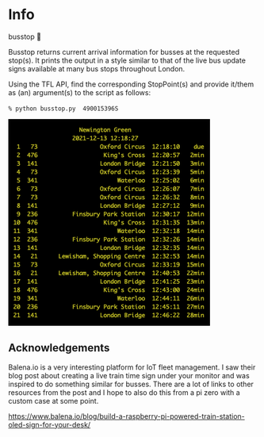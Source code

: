 # Info
busstop :busstop:

Busstop returns current arrival information for busses at the requested stop(s).  It prints the output in a style similar to that of the live bus update signs available at many bus stops throughout London.

Using the TFL API, find the corresponding StopPoint(s) and provide it/them as (an) argument(s) to the script as follows:

`% python busstop.py  490015396S`

![busstop](https://raw.githubusercontent.com/soinkleined/busstop/main/images/busstop.png)

## Acknowledgements
Balena.io is a very interesting platform for IoT fleet management.  I saw their blog post about creating a live train time sign under your monitor and was inspired to do something similar for busses. There are a lot of links to other resources from the post and I hope to also do this from a pi zero with a custom case at some point.

https://www.balena.io/blog/build-a-raspberry-pi-powered-train-station-oled-sign-for-your-desk/



